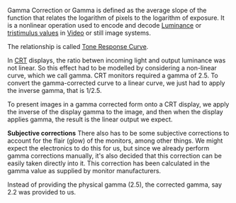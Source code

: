 Gamma Correction or Gamma is defined as the average slope of the function that relates the logarithm of pixels to the logarithm of exposure. It is a nonlinear operation used to encode and decode [Luminance](../Physical%20Aspects%20of%20Colours/Luminance.md) or [tristimulus values](../Colour%20Modelling/Tristimulus.md) in [Video](../../../../Video.md) or still image systems.

The relationship is called [Tone Response Curve](Tone%20Response%20Curve.md).

In [CRT](Cathode%20Ray%20Tube) displays, the ratio betwen incoming light and output luminance was not linear. So this effect had to be modelled by considering a non-linear curve, which we call gamma. CRT monitors required a gamma of 2.5. To convert the gamma-corrected curve to a linear curve, we just had to apply the inverse gamma, that is 1/2.5.

To present images in a gamma corrected form onto a CRT display, we apply the inverse of the display gamma to the image, and then when the display applies gamma, the result is the linear output we expect.

**Subjective corrections**
There also has to be some subjective corrections to account for the flair (glow) of the monitors, among other things. We might expect the electronics to do this for us, but since we already perform gamma corrections manually, it's also decided that this correction can be easily taken directly into it. This correction has been calculated in the gamma value as supplied by monitor manufacturers.

Instead of providing the physical gamma (2.5), the corrected gamma, say 2.2 was provided to us.